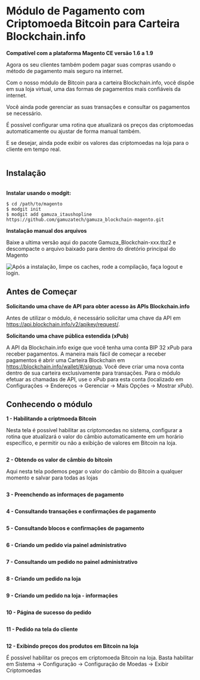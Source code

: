 <h1>Módulo de Pagamento com Criptomoeda Bitcoin para Carteira Blockchain.info</h1>

**Compatível com a plataforma Magento CE versão 1.6 a 1.9**

Agora os seu clientes também podem pagar suas compras usando o método de pagamento mais seguro na internet.

Com o nosso módulo de Bitcoin para a carteira Blockchain.info, você dispôe em sua loja virtual, uma das formas de pagamentos mais confiáveis da internet.

Você ainda pode gerenciar as suas transaçôes e consultar os pagamentos se necessário.

É possível configurar uma rotina que atualizará os preços das criptomoedas automaticamente ou ajustar de forma manual também.

E se desejar, ainda pode exibir os valores das criptomoedas na loja para o cliente em tempo real.

<img src="https://dl.dropboxusercontent.com/s/hxtc2sfo7nlodre/gamuza-blockchain-info-box.png" alt="" title="Gamuza Blockchain - Magento - Box" />

<h2>Instalação</h2>

<img src="https://dl.dropboxusercontent.com/s/pqpp0x62kqov683/sempre-faca-backup.png" alt="" title="Atenção! Sempre faça um backup da sua loja antes de realizar qualquer modificação!" />

**Instalar usando o modgit:**

    $ cd /path/to/magento
    $ modgit init
    $ modgit add gamuza_itaushopline https://github.com/gamuzatech/gamuza_blockchain-magento.git

**Instalação manual dos arquivos**

Baixe a ultima versão aqui do pacote Gamuza_Blockchain-xxx.tbz2 e descompacte o arquivo baixado para dentro do diretório principal do Magento

<img src="https://dl.dropboxusercontent.com/s/ir2vm6cyo3gl1v8/pos-instalacao.png" alt="Após a instalação, limpe os caches, rode a compilação, faça logout e login." title="Após a instalação, limpe os caches, rode a compilação, faça logout e login." />

<h2>Antes de Começar</h2>

**Solicitando uma chave de API para obter acesso às APIs Blockchain.info**

Antes de utilizar o módulo, é necessário solicitar uma chave da API em https://api.blockchain.info/v2/apikey/request/.

**Solicitando uma chave pública estendida (xPub)**

A API da Blockchain.info exige que você tenha uma conta BIP 32 xPub para receber pagamentos. A maneira mais fácil de começar a receber pagamentos é abrir uma Carteira Blockchain em https://blockchain.info/wallet/#/signup. Você deve criar uma nova conta dentro de sua carteira exclusivamente para transações. Para o módulo efetuar as chamadas de API, use o xPub para esta conta (localizado em Configurações -> Endereços -> Gerenciar -> Mais Opções -> Mostrar xPub).

<h2>Conhecendo o módulo</h2>

**1 - Habilitando a criptmoeda Bitcoin**

Nesta tela é possível habilitar as criptomoedas no sistema, configurar a rotina que atualizará o valor do câmbio automaticamente em um horário específico, e permitir ou não a exibição de valores em Bitcoin na loja.

<img src="https://dl.dropboxusercontent.com/s/arqnbkws2witwy3/gamuza-blockchain-info-admin-currency-config.png" alt="" title="Gamuza Blockchain - Magento - Configuração da Moeda no Painel Administrativo" />

**2 - Obtendo os valor de câmbio do bitcoin**

Aqui nesta tela podemos pegar o valor do câmbio do Bitcoin a qualquer momento e salvar para todas as lojas

<img src="https://dl.dropboxusercontent.com/s/teekeb7nvvtwxdm/gamuza-blockchain-info-admin-currency-rate.png" alt="" title="Gamuza Blockchain - Magento - Obtendo os valores de Câmbio no Painel Administrativo" />

**3 - Preenchendo as informaçes de pagamento**

<img src="https://dl.dropboxusercontent.com/s/6niy5gl6cqkl6sn/gamuza-blockchain-info-admin-payment-config.png" alt="" title="Gamuza Blockchain - Magento - Preenchendo as inforamçes de pagamento no Painel Administrativo" />

**4 - Consultando transações e confirmações de pagamento**

<img src="https://dl.dropboxusercontent.com/s/n80tmv81v07w3pm/gamuza-blockchain-info-admin-transactions.png" alt="" title="Gamuza Blockchain - Magento - Consultando transações e confirmaçes de pagamento" />

**5 - Consultando blocos e confirmações de pagamento**

<img src="https://dl.dropboxusercontent.com/s/qpevj02ik1230mg/gamuza-blockchain-info-admin-blocks.png" alt="" title="Gamuza Blockchain - Magento - Consultando blocos e confirmações de pagamento" />

**6 - Criando um pedido via painel administrativo**

<img src="https://dl.dropboxusercontent.com/s/mkue0em8no1g4jd/gamuza-blockchain-info-admin-order-checkout.png" alt="" title="Gamuza Blockchain - Magento - Criando um Pedido via Painel Administrativo" />

**7 - Consultando um pedido no painel administrativo**

<img src="https://dl.dropboxusercontent.com/s/8k743r61d1oquyj/gamuza-blockchain-info-admin-order-info.png" alt="" title="Gamuza Blockchain - Magento - Consultando um pedido no painel administrativo" />

**8 - Criando um pedido na loja**

<img src="https://dl.dropboxusercontent.com/s/c2fcxpyl5sibq73/gamuza-blockchain-info-checkout-payment-form.png" alt="" title="Gamuza Blockchain - Magento - Criando um Pedido na Loja" />

**9 - Criando um pedido na loja - informações**

<img src="https://dl.dropboxusercontent.com/s/1rvkn9pqo35n12g/gamuza-blockchain-info-checkout-payment-info.png" alt="" title="Gamuza Blockchain - Magento - Criando um Pedido na Loja - Informações" />

**10 - Página de sucesso do pedido**

<img src="https://dl.dropboxusercontent.com/s/c7e5jq8qf2mwco9/gamuza-blockchain-info-checkout-payment-success.png" alt="" title="Gamuza Blockchain - Magento - Página de Sucesso do Pedido" />

**11 - Pedido na tela do cliente**

<img src="https://dl.dropboxusercontent.com/s/x8t14dagvymydbg/gamuza-blockchain-info-sales-order-info.png" alt="" title="Gamuza Blockchain - Magento - Pedido na Tela do Cliente" />

**12 - Exibindo preços dos produtos em Bitcoin na loja**

É possível habilitar os preços em criptomoeda Bitcoin na loja. Basta habilitar em Sistema -> Configuração -> Configuração de Moedas -> Exibir Criptomoedas

<img src="https://dl.dropboxusercontent.com/s/oi0qeo9myl9yyhf/gamuza-blockchain-info-product-price-bitcoin.png" alt="" title="Gamuza Blockchain - Magento - Exibindo preços dos produtos em Bitcoin na loja" />
